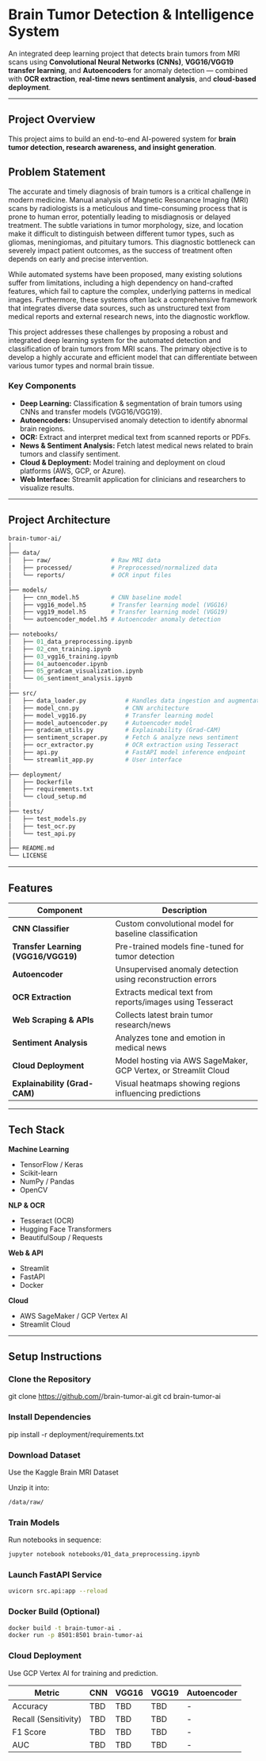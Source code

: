 # Brain Tumor Detection & Intelligence System

An integrated deep learning project that detects brain tumors from MRI scans using **Convolutional Neural Networks (CNNs)**, **VGG16/VGG19 transfer learning**, and **Autoencoders** for anomaly detection — combined with **OCR extraction**, **real-time news sentiment analysis**, and **cloud-based deployment**.

---

## Project Overview

This project aims to build an end-to-end AI-powered system for **brain tumor detection, research awareness, and insight generation**.

## Problem Statement
The accurate and timely diagnosis of brain tumors is a critical challenge in modern medicine. Manual analysis of Magnetic Resonance Imaging (MRI) scans by radiologists is a meticulous and time-consuming process that is prone to human error, potentially leading to misdiagnosis or delayed treatment. The subtle variations in tumor morphology, size, and location make it difficult to distinguish between different tumor types, such as gliomas, meningiomas, and pituitary tumors. This diagnostic bottleneck can severely impact patient outcomes, as the success of treatment often depends on early and precise intervention.

While automated systems have been proposed, many existing solutions suffer from limitations, including a high dependency on hand-crafted features, which fail to capture the complex, underlying patterns in medical images. Furthermore, these systems often lack a comprehensive framework that integrates diverse data sources, such as unstructured text from medical reports and external research news, into the diagnostic workflow.

This project addresses these challenges by proposing a robust and integrated deep learning system for the automated detection and classification of brain tumors from MRI scans. The primary objective is to develop a highly accurate and efficient model that can differentiate between various tumor types and normal brain tissue.

### Key Components
- **Deep Learning:** Classification & segmentation of brain tumors using CNNs and transfer models (VGG16/VGG19).
- **Autoencoders:** Unsupervised anomaly detection to identify abnormal brain regions.
- **OCR:** Extract and interpret medical text from scanned reports or PDFs.
- **News & Sentiment Analysis:** Fetch latest medical news related to brain tumors and classify sentiment.
- **Cloud & Deployment:** Model training and deployment on cloud platforms (AWS, GCP, or Azure).
- **Web Interface:** Streamlit application for clinicians and researchers to visualize results.

---

## Project Architecture
```graphql
brain-tumor-ai/
│
├── data/
│   ├── raw/                 # Raw MRI data
│   ├── processed/           # Preprocessed/normalized data
│   └── reports/             # OCR input files
│
├── models/
│   ├── cnn_model.h5         # CNN baseline model
│   ├── vgg16_model.h5       # Transfer learning model (VGG16)
│   ├── vgg19_model.h5       # Transfer learning model (VGG19)
│   └── autoencoder_model.h5 # Autoencoder anomaly detection
│
├── notebooks/
│   ├── 01_data_preprocessing.ipynb
│   ├── 02_cnn_training.ipynb
│   ├── 03_vgg16_training.ipynb
│   ├── 04_autoencoder.ipynb
│   ├── 05_gradcam_visualization.ipynb
│   └── 06_sentiment_analysis.ipynb
│
├── src/
│   ├── data_loader.py           # Handles data ingestion and augmentation
│   ├── model_cnn.py             # CNN architecture
│   ├── model_vgg16.py           # Transfer learning model
│   ├── model_autoencoder.py     # Autoencoder model
│   ├── gradcam_utils.py         # Explainability (Grad-CAM)
│   ├── sentiment_scraper.py     # Fetch & analyze news sentiment
│   ├── ocr_extractor.py         # OCR extraction using Tesseract
│   ├── api.py                   # FastAPI model inference endpoint
│   └── streamlit_app.py         # User interface
│
├── deployment/
│   ├── Dockerfile
│   ├── requirements.txt
│   └── cloud_setup.md
│
├── tests/
│   ├── test_models.py
│   ├── test_ocr.py
│   └── test_api.py
│
├── README.md
└── LICENSE
```

---

## Features

| Component | Description |
|------------|-------------|
| **CNN Classifier** | Custom convolutional model for baseline classification |
| **Transfer Learning (VGG16/VGG19)** | Pre-trained models fine-tuned for tumor detection |
| **Autoencoder** | Unsupervised anomaly detection using reconstruction errors |
| **OCR Extraction** | Extracts medical text from reports/images using Tesseract |
| **Web Scraping & APIs** | Collects latest brain tumor research/news |
| **Sentiment Analysis** | Analyzes tone and emotion in medical news |
| **Cloud Deployment** | Model hosting via AWS SageMaker, GCP Vertex, or Streamlit Cloud |
| **Explainability (Grad-CAM)** | Visual heatmaps showing regions influencing predictions |

---

## Tech Stack

**Machine Learning**
- TensorFlow / Keras  
- Scikit-learn  
- NumPy / Pandas  
- OpenCV  

**NLP & OCR**
- Tesseract (OCR)  
- Hugging Face Transformers  
- BeautifulSoup / Requests  

**Web & API**
- Streamlit  
- FastAPI  
- Docker  

**Cloud**
- AWS SageMaker / GCP Vertex AI  
- Streamlit Cloud  

---

## Setup Instructions

### Clone the Repository

git clone https://github.com/<your-username>/brain-tumor-ai.git
cd brain-tumor-ai


### Install Dependencies
pip install -r deployment/requirements.txt

### Download Dataset

Use the Kaggle Brain MRI Dataset

Unzip it into:
```bash
/data/raw/
```

### Train Models

Run notebooks in sequence:
```bash
jupyter notebook notebooks/01_data_preprocessing.ipynb
```

### Launch FastAPI Service
```bash
uvicorn src.api:app --reload
```
### Docker Build (Optional)
```bash
docker build -t brain-tumor-ai .
docker run -p 8501:8501 brain-tumor-ai
```
### Cloud Deployment
Use GCP Vertex AI for training and prediction.

| Metric               | CNN | VGG16 | VGG19 | Autoencoder |
| -------------------- | --- | ----- | ----- | ----------- |
| Accuracy             | TBD | TBD   | TBD   | -           |
| Recall (Sensitivity) | TBD | TBD   | TBD   | -           |
| F1 Score             | TBD | TBD   | TBD   | -           |
| AUC                  | TBD | TBD   | TBD   | -           |


